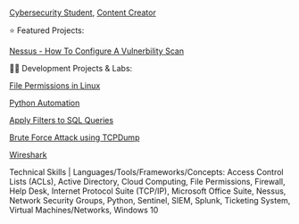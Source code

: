 
<br/><a href="https://www.linkedin.com/in/adnan-ali-yussuf-59151028b/">Cybersecurity Student</a>, <a href="https://github.com/CAdnany">Content Creator</a>

⭐ Featured Projects:

[Nessus - How To Configure A Vulnerbility Scan](http://tinyurl.com/kk53mhna)


👨‍💻 Development Projects & Labs:
  
[File Permissions in Linux](https://tinyurl.com/bdfna5t7)


[Python Automation](https://tinyurl.com/3e2au934)


[Apply Filters to SQL Queries](https://tinyurl.com/29pyax4j)


[Brute Force Attack using TCPDump](https://tinyurl.com/jb9a3nmz)


[Wireshark](https://tinyurl.com/237ym7df)
 

Technical Skills | Languages/Tools/Frameworks/Concepts: 
Access Control Lists (ACLs), Active Directory, Cloud Computing, File Permissions, Firewall, Help Desk, Internet Protocol Suite (TCP/IP), Microsoft Office Suite, Nessus, Network Security Groups, Python, Sentinel, SIEM, Splunk, Ticketing System, Virtual Machines/Networks, Windows 10
